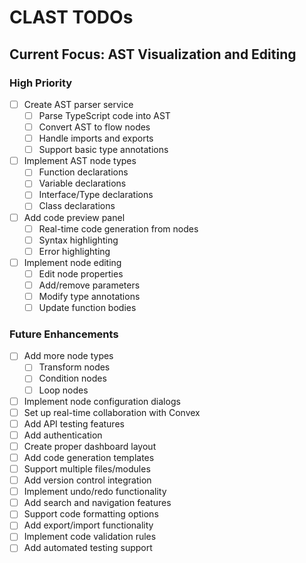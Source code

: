 # CLAST TODOs

## Current Focus: AST Visualization and Editing

### High Priority
- [ ] Create AST parser service
  - [ ] Parse TypeScript code into AST
  - [ ] Convert AST to flow nodes
  - [ ] Handle imports and exports
  - [ ] Support basic type annotations
- [ ] Implement AST node types
  - [ ] Function declarations
  - [ ] Variable declarations
  - [ ] Interface/Type declarations
  - [ ] Class declarations
- [ ] Add code preview panel
  - [ ] Real-time code generation from nodes
  - [ ] Syntax highlighting
  - [ ] Error highlighting
- [ ] Implement node editing
  - [ ] Edit node properties
  - [ ] Add/remove parameters
  - [ ] Modify type annotations
  - [ ] Update function bodies

### Future Enhancements
- [ ] Add more node types
  - [ ] Transform nodes
  - [ ] Condition nodes
  - [ ] Loop nodes
- [ ] Implement node configuration dialogs
- [ ] Set up real-time collaboration with Convex
- [ ] Add API testing features
- [ ] Add authentication
- [ ] Create proper dashboard layout
- [ ] Add code generation templates
- [ ] Support multiple files/modules
- [ ] Add version control integration
- [ ] Implement undo/redo functionality
- [ ] Add search and navigation features
- [ ] Support code formatting options
- [ ] Add export/import functionality
- [ ] Implement code validation rules
- [ ] Add automated testing support 